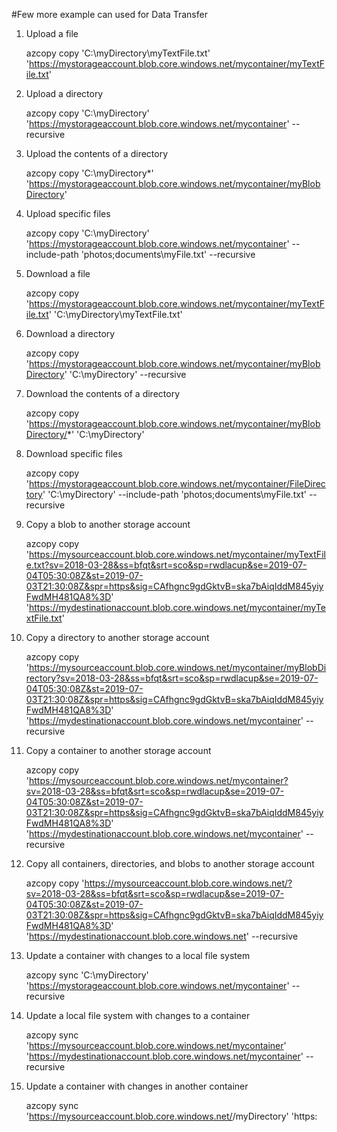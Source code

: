 #Few more example can used for Data Transfer
1. Upload a file 
   
   azcopy copy 'C:\myDirectory\myTextFile.txt' 'https://mystorageaccount.blob.core.windows.net/mycontainer/myTextFile.txt'

2. Upload a directory
   
   azcopy copy 'C:\myDirectory' 'https://mystorageaccount.blob.core.windows.net/mycontainer' --recursive
3. Upload the contents of a directory

   azcopy copy 'C:\myDirectory\*' 'https://mystorageaccount.blob.core.windows.net/mycontainer/myBlobDirectory'
4. Upload specific files

   azcopy copy 'C:\myDirectory' 'https://mystorageaccount.blob.core.windows.net/mycontainer' --include-path 'photos;documents\myFile.txt' --recursive
5. Download a file

   azcopy copy 'https://mystorageaccount.blob.core.windows.net/mycontainer/myTextFile.txt' 'C:\myDirectory\myTextFile.txt'
6. Download a directory

   azcopy copy 'https://mystorageaccount.blob.core.windows.net/mycontainer/myBlobDirectory' 'C:\myDirectory' --recursive
7. Download the contents of a directory

   azcopy copy 'https://mystorageaccount.blob.core.windows.net/mycontainer/myBlobDirectory/*' 'C:\myDirectory'
8. Download specific files

   azcopy copy 'https://mystorageaccount.blob.core.windows.net/mycontainer/FileDirectory' 'C:\myDirectory' --include-path 'photos;documents\myFile.txt' --recursive
9. Copy a blob to another storage account

   azcopy copy 'https://mysourceaccount.blob.core.windows.net/mycontainer/myTextFile.txt?sv=2018-03-28&ss=bfqt&srt=sco&sp=rwdlacup&se=2019-07-04T05:30:08Z&st=2019-07-03T21:30:08Z&spr=https&sig=CAfhgnc9gdGktvB=ska7bAiqIddM845yiyFwdMH481QA8%3D' 'https://mydestinationaccount.blob.core.windows.net/mycontainer/myTextFile.txt'
10. Copy a directory to another storage account 

    azcopy copy 'https://mysourceaccount.blob.core.windows.net/mycontainer/myBlobDirectory?sv=2018-03-28&ss=bfqt&srt=sco&sp=rwdlacup&se=2019-07-04T05:30:08Z&st=2019-07-03T21:30:08Z&spr=https&sig=CAfhgnc9gdGktvB=ska7bAiqIddM845yiyFwdMH481QA8%3D' 'https://mydestinationaccount.blob.core.windows.net/mycontainer' --recursive
11. Copy a container to another storage account

    azcopy copy 'https://mysourceaccount.blob.core.windows.net/mycontainer?sv=2018-03-28&ss=bfqt&srt=sco&sp=rwdlacup&se=2019-07-04T05:30:08Z&st=2019-07-03T21:30:08Z&spr=https&sig=CAfhgnc9gdGktvB=ska7bAiqIddM845yiyFwdMH481QA8%3D' 'https://mydestinationaccount.blob.core.windows.net/mycontainer' --recursive
12. Copy all containers, directories, and blobs to another storage account

    azcopy copy 'https://mysourceaccount.blob.core.windows.net/?sv=2018-03-28&ss=bfqt&srt=sco&sp=rwdlacup&se=2019-07-04T05:30:08Z&st=2019-07-03T21:30:08Z&spr=https&sig=CAfhgnc9gdGktvB=ska7bAiqIddM845yiyFwdMH481QA8%3D' 'https://mydestinationaccount.blob.core.windows.net' --recursive
13. Update a container with changes to a local file system

    azcopy sync 'C:\myDirectory' 'https://mystorageaccount.blob.core.windows.net/mycontainer' --recursive
14. Update a local file system with changes to a container

    azcopy sync 'https://mysourceaccount.blob.core.windows.net/mycontainer' 'https://mydestinationaccount.blob.core.windows.net/mycontainer' --recursive
15. Update a container with changes in another container

    azcopy sync 'https://mysourceaccount.blob.core.windows.net/<container-name>/myDirectory' 'https:
